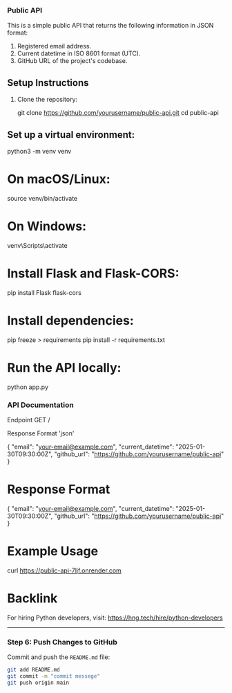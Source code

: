 ### Public API

This is a simple public API that returns the following information in JSON format:
1. Registered email address.
2. Current datetime in ISO 8601 format (UTC).
3. GitHub URL of the project's codebase.

## Setup Instructions

1. Clone the repository:

   git clone https://github.com/yourusername/public-api.git
   cd public-api

## Set up a virtual environment:
python3 -m venv venv

# On macOS/Linux:
source venv/bin/activate  

# On Windows:
venv\Scripts\activate

# Install Flask and Flask-CORS:
pip install Flask flask-cors

# Install dependencies:
pip freeze > requirements
pip install -r requirements.txt

# Run the API locally:
python app.py

### API Documentation

Endpoint
GET /

Response Format
'json'

{
  "email": "your-email@example.com",
  "current_datetime": "2025-01-30T09:30:00Z",
  "github_url": "https://github.com/yourusername/public-api"
}

# Response Format
{
  "email": "your-email@example.com",
  "current_datetime": "2025-01-30T09:30:00Z",
  "github_url": "https://github.com/yourusername/public-api"
}

# Example Usage
curl https://public-api-7ljf.onrender.com

# Backlink
For hiring Python developers, visit: https://hng.tech/hire/python-developers


---

### **Step 6: Push Changes to GitHub**
Commit and push the `README.md` file:
```bash
git add README.md
git commit -m "commit messege"
git push origin main